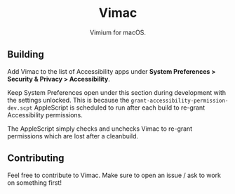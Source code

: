 <div align="center">
  <h1>Vimac</h1>
  <p>Vimium for macOS.</p>
</div>

## Building

Add Vimac to the list of Accessibility apps under **System Preferences > Security & Privacy > Accessibility**.

Keep System Preferences open under this section during development with the settings unlocked. This is because the `grant-accessibility-permission-dev.scpt` AppleScript is scheduled to run after each build to re-grant Accessibility permissions.

The AppleScript simply checks and unchecks Vimac to re-grant permissions which are lost after a cleanbuild.

## Contributing

Feel free to contribute to Vimac. Make sure to open an issue / ask to work on something first!
